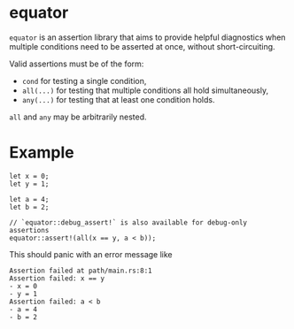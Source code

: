 # equator

`equator` is an assertion library that aims to provide helpful diagnostics when
multiple conditions need to be asserted at once, without short-circuiting.

Valid assertions must be of the form:

 - `cond` for testing a single condition,
 - `all(...)` for testing that multiple conditions all hold simultaneously,
 - `any(...)` for testing that at least one condition holds.

`all` and `any` may be arbitrarily nested.

# Example
```
let x = 0;
let y = 1;

let a = 4;
let b = 2;

// `equator::debug_assert!` is also available for debug-only assertions
equator::assert!(all(x == y, a < b));
```

This should panic with an error message like
```
Assertion failed at path/main.rs:8:1
Assertion failed: x == y
- x = 0
- y = 1
Assertion failed: a < b
- a = 4
- b = 2
```
